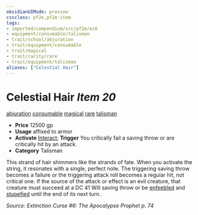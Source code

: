 ```yaml
---
obsidianUIMode: preview
cssclass: pf2e,pf2e-item
tags:
- imported/compendium/src/pf2e/ec6
- equipment/consumable/talisman
- trait/school/abjuration
- trait/equipment/consumable
- trait/magical
- trait/rarity/rare
- trait/equipment/talisman
aliases: ["Celestial Hair"]
---
```

# Celestial Hair *Item 20*  
[abjuration](abjuration.md)  [consumable](consumable.md)  [magical](magical.md)  [rare](rare.md)  [talisman](talisman.md)  

- **Price** 12500 gp
- **Usage** affixed to armor
- **Activate** [Interact](interact.md); **Trigger** You critically fail a saving throw or are critically hit by an attack.
- **Category** Talisman

This strand of hair shimmers like the strands of fate. When you activate the string, it resonates with a single, perfect note. The triggering saving throw becomes a failure or the triggering attack roll becomes a regular hit, not critical one. If the source of the attack or effect is an evil creature, that creature must succeed at a DC 41 Will saving throw or be [enfeebled](conditions.md#Enfeebled) and [stupefied](conditions.md#Stupefied) until the end of its next turn.

*Source: Extinction Curse #6: The Apocalypse Prophet p. 74*